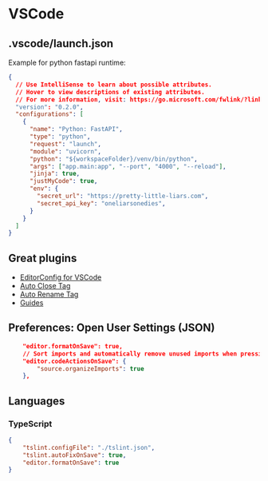# VSCode

## .vscode/launch.json
Example for python fastapi runtime:
```json
{
  // Use IntelliSense to learn about possible attributes.
  // Hover to view descriptions of existing attributes.
  // For more information, visit: https://go.microsoft.com/fwlink/?linkid=830387
  "version": "0.2.0",
  "configurations": [
    {
      "name": "Python: FastAPI",
      "type": "python",
      "request": "launch",
      "module": "uvicorn",
      "python": "${workspaceFolder}/venv/bin/python",
      "args": ["app.main:app", "--port", "4000", "--reload"],
      "jinja": true,
      "justMyCode": true,
      "env": {
        "secret_url": "https://pretty-little-liars.com",
        "secret_api_key": "oneliarsonedies",
      }
    }
  ]
}
```

## Great plugins
- [EditorConfig for VSCode](https://marketplace.visualstudio.com/items?itemName=EditorConfig.EditorConfig)
- [Auto Close Tag](https://marketplace.visualstudio.com/items?itemName=formulahendry.auto-close-tag)
- [Auto Rename Tag](https://marketplace.visualstudio.com/items?itemName=formulahendry.auto-rename-tag)
- [Guides](https://marketplace.visualstudio.com/items?itemName=spywhere.guides)


## Preferences: Open User Settings (JSON)
```json
	"editor.formatOnSave": true,
	// Sort imports and automatically remove unused imports when pressing CTRL + S
	"editor.codeActionsOnSave": {
		"source.organizeImports": true
	},
```


## Languages
### TypeScript
```json
{
    "tslint.configFile": "./tslint.json",
    "tslint.autoFixOnSave": true,
    "editor.formatOnSave": true
}
```